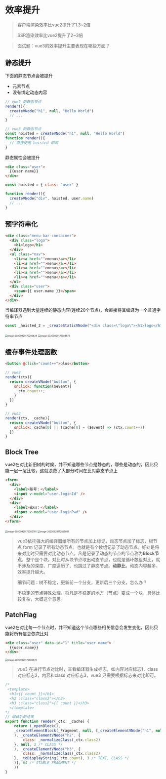 # 效率提升
> 客户端渲染效率比vue2提升了1.3~2倍
>
> SSR渲染效率比vue2提升了2~3倍

> 面试题：vue3的效率提升主要表现在哪些方面？

## 静态提升

下面的静态节点会被提升

- 元素节点
- 没有绑定动态内容

```js
// vue2 的静态节点
render(){
  createVNode("h1", null, "Hello World")
  // ...
}

// vue3 的静态节点
const hoisted = createVNode("h1", null, "Hello World")
function render(){
  // 直接使用 hoisted 即可
}
```

静态属性会被提升

```html
<div class="user">
  {{user.name}}
</div>
```

```js
const hoisted = { class: "user" }

function render(){
  createVNode("div", hoisted, user.name)
  // ...
}
```



## 预字符串化

```html
<div class="menu-bar-container">
  <div class="logo">
    <h1>logo</h1>
  </div>
  <ul class="nav">
    <li><a href="">menu</a></li>
    <li><a href="">menu</a></li>
    <li><a href="">menu</a></li>
    <li><a href="">menu</a></li>
    <li><a href="">menu</a></li>
  </ul>
  <div class="user">
    <span>{{ user.name }}</span>
  </div>
</div>
```

当编译器遇到大量连续的静态内容(连续20个节点)，会直接将其编译为一个普通字符串节点

```js
const _hoisted_2 = _createStaticVNode("<div class=\"logo\"><h1>logo</h1></div><ul class=\"nav\"><li><a href=\"\">menu</a></li><li><a href=\"\">menu</a></li><li><a href=\"\">menu</a></li><li><a href=\"\">menu</a></li><li><a href=\"\">menu</a></li></ul>")
```

<img src="https://qwq9527.gitee.io/resource/imgs/20200929170205.png" alt="image-20200929170205828" style="zoom:50%;" />

<img src="https://qwq9527.gitee.io/resource/imgs/20200929170304.png" alt="image-20200929170304873" style="zoom:50%;" />

## 缓存事件处理函数

```html
<button @click="count++">plus</button>
```

```js
// vue2
render(ctx){
  return createVNode("button", {
    onClick: function($event){
      ctx.count++;
    }
  })
}

// vue3
render(ctx, _cache){
  return createVNode("button", {
    onClick: cache[0] || (cache[0] = ($event) => (ctx.count++))
  })
}
```

## Block Tree

vue2在对比新旧树的时候，并不知道哪些节点是静态的，哪些是动态的，因此只能一层一层比较，这就浪费了大部分时间在比对静态节点上

```html
<form>
  <div>
    <label>账号：</label>
    <input v-model="user.loginId" />
  </div>
  <div>
    <label>密码：</label>
    <input v-model="user.loginPwd" />
  </div>
</form>
```

<img src="https://qwq9527.gitee.io/resource/imgs/20200929172002.png" alt="image-20200929172002761" style="zoom:50%;" />

<img src="https://qwq9527.gitee.io/resource/imgs/20200929172555.png" alt="image-20200929172555681" style="zoom:50%;" />

> vue3依托强大的编译器给所有的节点加上标记，动态节点加了标志，根节点 form 记录了所有动态节点，也就是有个数组记录了动态节点。好处是将来对比时只需要对比动态节点。凡是记录了动态的节点的节点称为**Block节点**，整个是个块，对比时从块节点取出动态节点，也就是循环数组对比，就不涉及的深度、广度遍历了、也跳过了静态节点。**动静比**，动态内容越多，效率提升越大。
>
> 细节问题：树不稳定，更新前一个分支，更新后三个分支，怎么办？
>
> 不稳定的节点特殊处理，将凡是不稳定的地方（节点）变成一个块，具体比较复杂，大概这个意思。

## PatchFlag

vue2在对比每一个节点时，并不知道这个节点哪些相关信息会发生变化，因此只能将所有信息依次比对

```html
<div class="user" data-id="1" title="user name">
  {{user.name}}
</div>
```

<img src="https://qwq9527.gitee.io/resource/imgs/20200929172805.png" alt="image-20200929172805674" style="zoom:50%;" />

> vue3 在进行节点对比时，查看编译器生成标志，如内容对应标志1，class 对应标志2，内容和class 对应标志3，vue3 只需要根据标志来对比即可。

```js
/* 
 <template>
  <h1>{{ count }}</h1>
  <h2 :class="class2"></h2>
  <h3 :class="class2">{{ count }}</h3>
  </template>
*/
// 编译后的结果
export function render(_ctx, _cache) {
    return (_openBlock(),
    _createElementBlock(_Fragment, null, [_createElementVNode("h1", null, _toDisplayString(_ctx.count), 1 /* TEXT */
    ), _createElementVNode("h2", {
        class: _normalizeClass(_ctx.class2)
    }, null, 2 /* CLASS */
    ), _createElementVNode("h3", {
        class: _normalizeClass(_ctx.class2)
    }, _toDisplayString(_ctx.count), 3 /* TEXT, CLASS */
    )], 64 /* STABLE_FRAGMENT */
    ))
}
```

